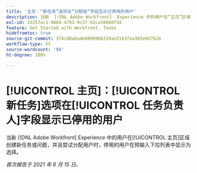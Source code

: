 ```yaml
---
title: '主页：“新任务”选项在“分配给”字段显示已停用的用户'
description: 当新  [!DNL Adobe Workfront]  Experience 中的用户在“主页”区域创建新任务或问题，并且尝试分配用户时，停用的用户在[!UICONTROL 预输入]下拉列表中显示为选择。
exl-id: 32257ac1-9804-4793-9c37-62ca5608df3d
feature: Get Started with Workfront, Tasks
hidefromtoc: true
source-git-commit: 374c88a6a4e8890968220ae51b3fea303e0d7628
workflow-type: ht
source-wordcount: '94'
ht-degree: 100%

---
```


# [!UICONTROL 主页]：[!UICONTROL 新任务]选项在[!UICONTROL 任务负责人]字段显示已停用的用户

<!--Valid issue, won't fix-->

当新 [!DNL Adobe Workfront] Experience 中的用户在[!UICONTROL 主页]区域创建新任务或问题，并且尝试分配用户时，停用的用户在预输入下拉列表中显示为选择。

_首次报告于 2021 年 6 月 15 日。_
